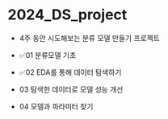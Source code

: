 # 2024_DS_project
- 4주 동안 시도해보는 분류 모델 만들기 프로젝트

- ✅01 분류모델 기초
- ✅02 EDA를 통해 데이터 탐색하기
- 03 탐색한 데이터로 모델 성능 개선
- 04 모델과 파라미터 찾기